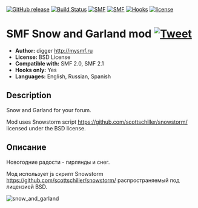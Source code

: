 [![GitHub release](https://img.shields.io/github/release/realdigger/SMF-Snow-And-Garland.svg)](https://github.com/realdigger/SMF-Snow-And-Garland/releases)
[![Build Status](https://travis-ci.org/realdigger/SMF-SMF-Snow-And-Garland.svg?branch=master)](https://travis-ci.org/realdigger/SMF-Snow-And-Garland)
[![SMF](https://img.shields.io/badge/SMF-2.0-blue.svg?style==flat)](https://simplemachines.org)
[![SMF](https://img.shields.io/badge/SMF-2.1-blue.svg?style==flat)](https://simplemachines.org)
[![Hooks](https://img.shields.io/badge/hooks%20only-✓-blue.svg?style==flat)]()
[![license](https://img.shields.io/github/license/realdigger/SMF-Snow-And-Garland.svg)]()

# SMF Snow and Garland mod [![Tweet](https://img.shields.io/twitter/url/http/shields.io.svg?style=social)](https://twitter.com/intent/tweet?text=SMF%20Snow%20And%20Garland&url=https://github.com/realdigger/SMF-Snow-And-Garland&hashtags=smf,snow,garland)
* **Author:** digger http://mysmf.ru
* **License:** BSD License
* **Compatible with:** SMF 2.0, SMF 2.1
* **Hooks only:** Yes
* **Languages:** English, Russian, Spanish

## Description
Snow and Garland for your forum.

Mod uses Snowstorm script https://github.com/scottschiller/snowstorm/ licensed under the BSD license.

## Описание
Новогодние радости - гирлянды и снег.

Мод использует js скрипт Snowstorm https://github.com/scottschiller/snowstorm/ распространяемый под лицензией BSD.

![snow_and_garland](https://cloud.githubusercontent.com/assets/1187218/20356015/c0328fc0-ac3c-11e6-8860-315f3ebfee36.png)
